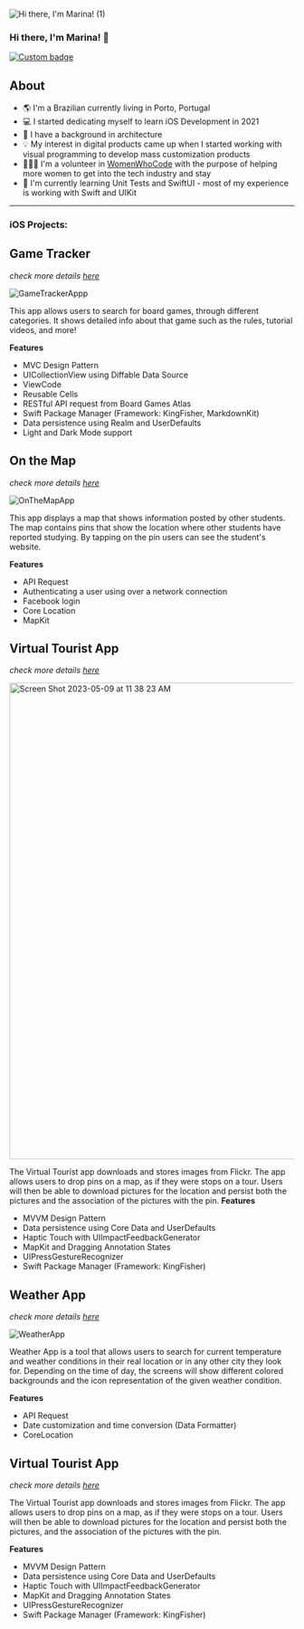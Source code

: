 
![Hi there, I'm Marina! (1)](https://github.com/marinaaguiar/marinaaguiar/assets/74434212/55b72fbe-58fb-4ded-b7f0-a8a210486aef)

### Hi there, I'm Marina! 👋
 
<!--FIRST SECTION-->
<p align="left">
  <a href="https://www.linkedin.com/in/marina-aguiar/" alt="LinkedIn Link">
    <img alt="Custom badge" src="https://img.shields.io/static/v1?message=LINKEDIN&label=&logo=LINKEDIN&style=for-the-badge&color=1e90FF">
  </a>


## About

  - 🌎 I'm a Brazilian currently living in Porto, Portugal
  - 💻 I started dedicating myself to learn iOS Development in 2021
  - 📐 I have a background in architecture
  - 💡 My interest in digital products came up when I started working with visual programming to develop mass customization products
  - 👩🏼‍💻 I'm a volunteer in [WomenWhoCode](https://www.womenwhocode.com/) with the purpose of helping more women to get into the tech industry and stay
  - 📱 I'm currently learning Unit Tests and SwiftUI - most of my experience is working with Swift and UIKit
  
  --- 
  ### iOS Projects:
  
  ## Game Tracker 
  _check more details [here](https://github.com/marinaaguiar/GameTracker)_
  
![GameTrackerAppp](https://github.com/marinaaguiar/marinaaguiar/assets/74434212/b450d261-0f40-487b-b8fb-58326266fe67)

  This app allows users to search for board games, through different categories.
It shows detailed info about that game such as the rules, tutorial videos, and more!

**Features** 
  - MVC Design Pattern
  - UICollectionView using Diffable Data Source
  - ViewCode
  - Reusable Cells
  - RESTful API request from Board Games Atlas
  - Swift Package Manager (Framework: KingFisher, MarkdownKit)
  - Data persistence using Realm and UserDefaults
  - Light and Dark Mode support

  ## On the Map  
  _check more details [here](https://github.com/marinaaguiar/OnTheMapAppUdacity)_
  
![OnTheMapApp](https://github.com/marinaaguiar/marinaaguiar/assets/74434212/53c056d6-0267-4d07-926f-2154a03f1b5c)

  This app displays a map that shows information posted by other students. The map contains pins that show the location where other students have reported studying. By tapping on the pin users can see the student's website.

**Features** 
  - API Request
  - Authenticating a user using over a network connection
  - Facebook login
  - Core Location
  - MapKit

  ## Virtual Tourist App 
  _check more details [here](https://github.com/marinaaguiar/VirtualTouristUdacity)_

  <img width="842" alt="Screen Shot 2023-05-09 at 11 38 23 AM" src="https://github.com/marinaaguiar/marinaaguiar/assets/74434212/d3bd3c52-8730-4714-8edc-5f75e10364f8">

  
  The Virtual Tourist app downloads and stores images from Flickr. The app allows users to drop pins on a map, as if they were stops on a tour. Users will then be able to download pictures for the location and persist both the pictures and the association of the pictures with the pin.
   **Features** 
  - MVVM Design Pattern
  - Data persistence using Core Data and UserDefaults
  - Haptic Touch with UIImpactFeedbackGenerator
  - MapKit and Dragging Annotation States
  - UIPressGestureRecognizer
  - Swift Package Manager (Framework: KingFisher)
  
  ## Weather App 
  _check more details [here](https://github.com/marinaaguiar/WeatherApp-MVVM)_
  
![WeatherApp](https://github.com/marinaaguiar/marinaaguiar/assets/74434212/d6a6bbca-96ad-4753-96b6-eff7ef5bf6d2)

  
  Weather App is a tool that allows users to search for current temperature and weather conditions in their real location or in any other city they look for. Depending on the time of day, the screens will show different colored backgrounds and the icon representation of the given weather condition.  
  
 **Features** 
  - API Request
  - Date customization and time conversion (Data Formatter)
  - CoreLocation
 
   ## Virtual Tourist App  
  _check more details [here](https://github.com/marinaaguiar/VirtualTouristUdacity)_
  
 The Virtual Tourist app downloads and stores images from Flickr. The app allows users to drop pins on a map, as if they were stops on a tour. Users will then be able to download pictures for the location and persist both the pictures, and the association of the pictures with the pin.
  
 **Features** 
 - MVVM Design Pattern
 - Data persistence using Core Data and UserDefaults
 - Haptic Touch with UIImpactFeedbackGenerator
 - MapKit and Dragging Annotation States
 - UIPressGestureRecognizer
 - Swift Package Manager (Framework: KingFisher)



  
<!--
**marinaaguiar/marinaaguiar** is a ✨ _special_ ✨ repository because its `README.md` (this file) appears on your GitHub profile.

Here are some ideas to get you started:

- 🔭 I’m currently working on ...
- 🌱 I’m currently learning ...
- 👯 I’m looking to collaborate on ...
- 🤔 I’m looking for help with ...
- 💬 Ask me about ...
- 📫 How to reach me: ...
- 😄 Pronouns: ...
- ⚡ Fun fact: ...
-->
